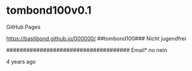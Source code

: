 # tombond100v0.1

GitHub Pages


https://bastibond.github.io/000000/
##tombond100###
Nicht jugendfrei

#####################################
Email* no nein



4 years ago
